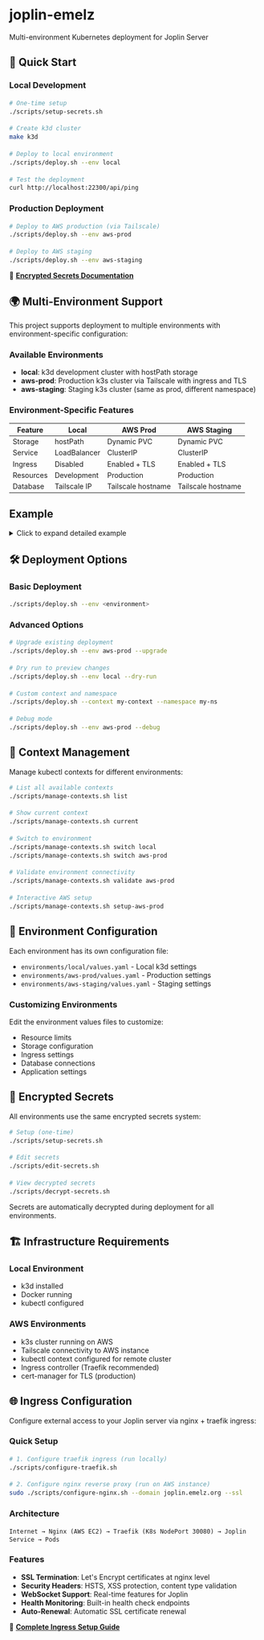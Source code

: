 # joplin-emelz
Multi-environment Kubernetes deployment for Joplin Server

## 🚀 Quick Start

### Local Development
```bash
# One-time setup
./scripts/setup-secrets.sh

# Create k3d cluster
make k3d

# Deploy to local environment
./scripts/deploy.sh --env local

# Test the deployment
curl http://localhost:22300/api/ping
```

### Production Deployment
```bash
# Deploy to AWS production (via Tailscale)
./scripts/deploy.sh --env aws-prod

# Deploy to AWS staging
./scripts/deploy.sh --env aws-staging
```

📖 **[Encrypted Secrets Documentation](SECRETS.md)**

## 🌍 Multi-Environment Support

This project supports deployment to multiple environments with environment-specific configuration:

### Available Environments
- **local**: k3d development cluster with hostPath storage
- **aws-prod**: Production k3s cluster via Tailscale with ingress and TLS
- **aws-staging**: Staging k3s cluster (same as prod, different namespace)

### Environment-Specific Features
| Feature | Local | AWS Prod | AWS Staging |
|---------|--------|----------|-------------|
| Storage | hostPath | Dynamic PVC | Dynamic PVC |
| Service | LoadBalancer | ClusterIP | ClusterIP |
| Ingress | Disabled | Enabled + TLS | Enabled + TLS |
| Resources | Development | Production | Production |
| Database | Tailscale IP | Tailscale hostname | Tailscale hostname |

## Example
<details>
<summary>Click to expand detailed example</summary>

### terminal 1:
Start the server
```bash
ericmelz@homer joplin-emelz % make k3d
bash scripts/k3d.sh
CLUSTER_NAME=joplin
Creating cluster 'joplin' using project-specific config...
INFO[0000] portmapping '22300:22300' targets the loadbalancer: defaulting to [servers:*:proxy agents:*:proxy] 
INFO[0000] Prep: Network                                
INFO[0000] Created network 'k3d-joplin'                 
INFO[0000] Created image volume k3d-joplin-images       
INFO[0000] Starting new tools node...                   
INFO[0000] Starting node 'k3d-joplin-tools'             
INFO[0001] Creating node 'k3d-joplin-server-0'          
INFO[0001] Creating LoadBalancer 'k3d-joplin-serverlb'  
INFO[0001] Using the k3d-tools node to gather environment information 
INFO[0001] Starting new tools node...                   
INFO[0001] Starting node 'k3d-joplin-tools'             
INFO[0002] Starting cluster 'joplin'                    
INFO[0002] Starting servers...                          
INFO[0002] Starting node 'k3d-joplin-server-0'          
INFO[0004] All agents already running.                  
INFO[0004] Starting helpers...                          
INFO[0004] Starting node 'k3d-joplin-serverlb'          
INFO[0010] Injecting records for hostAliases (incl. host.k3d.internal) and for 3 network members into CoreDNS configmap... 
INFO[0012] Cluster 'joplin' created successfully!       
INFO[0012] You can now use it like this:                
kubectl cluster-info
Deploying resources to k3d...
Release "joplin-emelz" does not exist. Installing it now.
NAME: joplin-emelz
LAST DEPLOYED: Mon Sep 29 10:39:32 2025
NAMESPACE: default
STATUS: deployed
REVISION: 1
TEST SUITE: None
ericmelz@homer joplin-emelz % kubectl get po
NAME                            READY   STATUS    RESTARTS   AGE
joplin-emelz-5ff955487d-b5ztp   0/1     Pending   0          4s
ericmelz@homer joplin-emelz % kubectl describe po joplin-emelz-5ff955487d-b5ztp
Name:             joplin-emelz-5ff955487d-b5ztp
Namespace:        default
Priority:         0
Service Account:  default
Node:             k3d-joplin-server-0/172.18.0.3
Start Time:       Mon, 29 Sep 2025 10:39:46 -0700
Labels:           app=joplin-emelz
                  pod-template-hash=5ff955487d
Annotations:      <none>
Status:           Pending
IP:               
IPs:              <none>
Controlled By:    ReplicaSet/joplin-emelz-5ff955487d
Containers:
  joplin:
    Container ID:   
    Image:          joplin/server:latest
    Image ID:       
    Port:           22300/TCP
    Host Port:      0/TCP
    State:          Waiting
      Reason:       ContainerCreating
    Ready:          False
    Restart Count:  0
    Environment:
      APP_PORT:           22300
      APP_BASE_URL:       http://localhost:22300
      DB_CLIENT:          pg
      POSTGRES_HOST:      100.102.105.59
      POSTGRES_PORT:      55434
      POSTGRES_DATABASE:  joplin
      POSTGRES_USER:      joplin
      JWT_SECRET_FILE:    /run/secrets/jwt_secret
      POSTGRES_PASSWORD:  <set to the key 'POSTGRES_PASSWORD' in secret 'joplin-emelz-secret'>  Optional: false
    Mounts:
      /home/joplin/.joplin from joplin-emelz-joplin (rw)
      /run/secrets/jwt_secret from joplin-emelz-jwt-secret (ro)
      /var/run/secrets/kubernetes.io/serviceaccount from kube-api-access-lggrj (ro)
Conditions:
  Type                        Status
  PodReadyToStartContainers   False 
  Initialized                 True 
  Ready                       False 
  ContainersReady             False 
  PodScheduled                True 
Volumes:
  joplin-emelz-joplin:
    Type:       PersistentVolumeClaim (a reference to a PersistentVolumeClaim in the same namespace)
    ClaimName:  pvc-joplin-emelz-joplin
    ReadOnly:   false
  joplin-emelz-jwt-secret:
    Type:       PersistentVolumeClaim (a reference to a PersistentVolumeClaim in the same namespace)
    ClaimName:  pvc-joplin-emelz-jwt-secret
    ReadOnly:   false
  kube-api-access-lggrj:
    Type:                    Projected (a volume that contains injected data from multiple sources)
    TokenExpirationSeconds:  3607
    ConfigMapName:           kube-root-ca.crt
    ConfigMapOptional:       <nil>
    DownwardAPI:             true
QoS Class:                   BestEffort
Node-Selectors:              <none>
Tolerations:                 node.kubernetes.io/not-ready:NoExecute op=Exists for 300s
                             node.kubernetes.io/unreachable:NoExecute op=Exists for 300s
Events:
  Type     Reason            Age   From               Message
  ----     ------            ----  ----               -------
  Warning  FailedScheduling  28s   default-scheduler  0/1 nodes are available: pod has unbound immediate PersistentVolumeClaims. preemption: 0/1 nodes are available: 1 Preemption is not helpful for scheduling.
  Warning  FailedScheduling  16s   default-scheduler  0/1 nodes are available: pod has unbound immediate PersistentVolumeClaims. preemption: 0/1 nodes are available: 1 Preemption is not helpful for scheduling.
  Normal   Scheduled         14s   default-scheduler  Successfully assigned default/joplin-emelz-5ff955487d-b5ztp to k3d-joplin-server-0
  Normal   Pulling           14s   kubelet            Pulling image "joplin/server:latest"
ericmelz@homer joplin-emelz % 
ericmelz@homer joplin-emelz % 
ericmelz@homer joplin-emelz % kubectl get po
NAME                            READY   STATUS              RESTARTS   AGE
joplin-emelz-5ff955487d-b5ztp   0/1     ContainerCreating   0          40s
ericmelz@homer joplin-emelz % kubectl get po
NAME                            READY   STATUS    RESTARTS   AGE
joplin-emelz-5ff955487d-b5ztp   1/1     Running   0          60s
ericmelz@homer joplin-emelz % kubectl logs -f deployment/joplin-emelz
yarn run v1.22.22
$ pm2 kill && pm2 start --no-daemon --exp-backoff-restart-delay=1000 dist/app.js
[PM2] Spawning PM2 daemon with pm2_home=/opt/pm2
[PM2] PM2 Successfully daemonized
[PM2][Module] Starting NPM module pm2-logrotate
[PM2][WARN] Applications pm2-logrotate not running, starting...
[PM2] App [pm2-logrotate] launched (1 instances)
[PM2] Applying action deleteProcessId on app [all](ids: [ 0 ])
[PM2] [pm2-logrotate](0) ✓
[PM2] [v] All Applications Stopped
[PM2] [v] PM2 Daemon Stopped
pm2 launched in no-daemon mode (you can add DEBUG="*" env variable to get more messages)
2025-09-29T17:40:19: PM2 log: Launching in no daemon mode
2025-09-29T17:40:19: PM2 log: [PM2][Module] Starting NPM module pm2-logrotate
2025-09-29T17:40:19: PM2 log: [PM2][WARN] Applications pm2-logrotate not running, starting...
2025-09-29T17:40:19: PM2 log: App [pm2-logrotate:0] starting in -fork mode-
2025-09-29T17:40:19: PM2 log: App [pm2-logrotate:0] online
2025-09-29T17:40:19: PM2 log: [PM2] App [pm2-logrotate] launched (1 instances)
2025-09-29T17:40:19: PM2 log: [PM2] Starting /home/joplin/packages/server/dist/app.js in fork_mode (1 instance)
2025-09-29T17:40:19: PM2 log: App [app:1] starting in -fork mode-
2025-09-29T17:40:19: PM2 log: App [app:1] online
2025-09-29T17:40:19: PM2 log: [PM2] Done.
2025-09-29T17:40:19: PM2 log: ┌────┬──────────────────┬─────────────┬─────────┬─────────┬──────────┬────────┬──────┬───────────┬──────────┬──────────┬──────────┬──────────┐
│ id │ name             │ namespace   │ version │ mode    │ pid      │ uptime │ ↺    │ status    │ cpu      │ mem      │ user     │ watching │
├────┼──────────────────┼─────────────┼─────────┼─────────┼──────────┼────────┼──────┼───────────┼──────────┼──────────┼──────────┼──────────┤
│ 1  │ app              │ default     │ 3.4.3   │ fork    │ 81       │ 0s     │ 0    │ online    │ 0%       │ 25.7mb   │ joplin   │ disabled │
└────┴──────────────────┴─────────────┴─────────┴─────────┴──────────┴────────┴──────┴───────────┴──────────┴──────────┴──────────┴──────────┘
2025-09-29T17:40:19: PM2 log: Module
2025-09-29T17:40:19: PM2 log: ┌────┬──────────────────────────────┬───────────────┬──────────┬──────────┬──────┬──────────┬──────────┬──────────┐
│ id │ module                       │ version       │ pid      │ status   │ ↺    │ cpu      │ mem      │ user     │
├────┼──────────────────────────────┼───────────────┼──────────┼──────────┼──────┼──────────┼──────────┼──────────┤
│ 0  │ pm2-logrotate                │ 3.0.0         │ 70       │ online   │ 0    │ 100%     │ 39.9mb   │ joplin   │
└────┴──────────────────────────────┴───────────────┴──────────┴──────────┴──────┴──────────┴──────────┴──────────┘
2025-09-29T17:40:19: PM2 log: [--no-daemon] Continue to stream logs
2025-09-29T17:40:19: PM2 log: [--no-daemon] Exit on target PM2 exit pid=59
17:40:19 1|app  | 2025-09-29 17:40:19: App: Starting server v3.4.3 (prod) on port 22300 and PID 81...
17:40:19 1|app  | 2025-09-29 17:40:19: App: Checking for time drift using NTP server: pool.ntp.org:123
17:40:20 1|app  | 2025-09-29 17:40:20: App: NTP time offset: -41ms
17:40:20 1|app  | 2025-09-29 17:40:20: App: Running in Docker: true
17:40:20 1|app  | 2025-09-29 17:40:20: App: Public base URL: http://localhost:22300
17:40:20 1|app  | 2025-09-29 17:40:20: App: API base URL: http://localhost:22300
17:40:20 1|app  | 2025-09-29 17:40:20: App: User content base URL: http://localhost:22300
17:40:20 1|app  | 2025-09-29 17:40:20: App: Log dir: /home/joplin/packages/server/logs
17:40:20 1|app  | 2025-09-29 17:40:20: App: DB Config: {
17:40:20 1|app  |   client: 'pg',
17:40:20 1|app  |   name: 'joplin',
17:40:20 1|app  |   slowQueryLogEnabled: false,
17:40:20 1|app  |   slowQueryLogMinDuration: 1000,
17:40:20 1|app  |   autoMigration: true,
17:40:20 1|app  |   user: 'joplin',
17:40:20 1|app  |   password: '********',
17:40:20 1|app  |   port: 55434,
17:40:20 1|app  |   host: '100.102.105.59'
17:40:20 1|app  | }
17:40:20 1|app  | 2025-09-29 17:40:20: App: Mailer Config: {
17:40:20 1|app  |   enabled: false,
17:40:20 1|app  |   host: '',
17:40:20 1|app  |   port: 465,
17:40:20 1|app  |   security: 'tls',
17:40:20 1|app  |   authUser: '',
17:40:20 1|app  |   authPassword: '********',
17:40:20 1|app  |   noReplyName: '',
17:40:20 1|app  |   noReplyEmail: ''
17:40:20 1|app  | }
17:40:20 1|app  | 2025-09-29 17:40:20: App: Content driver: { type: 1 }
17:40:20 1|app  | 2025-09-29 17:40:20: App: Content driver (fallback): null
17:40:20 1|app  | 2025-09-29 17:40:20: App: Trying to connect to database...
17:40:20 1|app  | 2025-09-29 17:40:20: App: Connection check: {
17:40:20 1|app  |   latestMigration: { name: '20250720103211_fix_sso_auth_code_expire_at.js', done: true },
17:40:20 1|app  |   isCreated: true,
17:40:20 1|app  |   error: null
17:40:20 1|app  | }
17:40:20 1|app  | 2025-09-29 17:40:20: App: Auto-migrating database...
17:40:20 1|app  | 2025-09-29 17:40:20: App: Latest migration: { name: '20250720103211_fix_sso_auth_code_expire_at.js', done: true }
17:40:20 1|app  | 2025-09-29 17:40:20: App: Not using database replication...
17:40:20 1|app  | 2025-09-29 17:40:20: EmailService: Service will be disabled because mailer config is not set or is explicitly disabled
17:40:20 1|app  | 2025-09-29 17:40:20: App: Performing main storage check...
17:40:20 1|app  | 2025-09-29 17:40:20: App: Database storage is special and cannot be checked this way. If the connection to the database was successful then the storage driver should work too.
17:40:20 1|app  | 2025-09-29 17:40:20: App: Starting services...
17:40:20 1|app  | 2025-09-29 17:40:20: TaskService: Scheduling #1 (Delete expired tokens): 0 */6 * * *
17:40:20 1|app  | 2025-09-29 17:40:20: TaskService: Scheduling #2 (Update total sizes): 0 * * * *
17:40:20 1|app  | 2025-09-29 17:40:20: TaskService: Scheduling #3 (Process oversized accounts): 30 */2 * * *
17:40:20 1|app  | 2025-09-29 17:40:20: TaskService: Scheduling #6 (Delete expired sessions): 0 */6 * * *
17:40:20 1|app  | 2025-09-29 17:40:20: TaskService: Scheduling #7 (Compress old changes): 0 0 */2 * *
17:40:20 1|app  | 2025-09-29 17:40:20: TaskService: Scheduling #8 (Process user deletions): 10 * * * *
17:40:20 1|app  | 2025-09-29 17:40:20: TaskService: Scheduling #10 (Process orphaned items): 15 * * * *
17:40:20 1|app  | 2025-09-29 17:40:20: TaskService: Scheduling #11 (Process shared items): PT10S
17:40:20 1|app  | 2025-09-29 17:40:20: TaskService: Scheduling #12 (Process emails): * * * * *
17:40:20 1|app  | 2025-09-29 17:40:20: TaskService: Scheduling #13 (Log heartbeat message): * * * * *
17:40:20 1|app  | 2025-09-29 17:40:20: TaskService: Scheduling #15 (Delete expired authentication codes): */15 * * * *
```

### terminal 2:
Ping the server
```bash
ericmelz@homer joplin-emelz % curl http://localhost:22300/api/ping
{"status":"ok","message":"Joplin Server is running"}%    
```

Navigate to [http://localhost:22300](http://localhost:22300)
![Jopling login](<images/Joplin login.png>)

### terminal 1:
Kill the log tailing and destroy the cluster:
```bash
^C

ericmelz@homer joplin-emelz % make destroy-k3d
bash scripts/destroy-k3d.sh
INFO[0000] Deleting cluster 'joplin'                    
INFO[0002] Deleting cluster network 'k3d-joplin'        
INFO[0002] Deleting 1 attached volumes...               
INFO[0002] Removing cluster details from default kubeconfig... 
INFO[0002] Removing standalone kubeconfig file (if there is one)... 
INFO[0002] Successfully deleted cluster joplin!
```

</details>

## 🛠️ Deployment Options

### Basic Deployment
```bash
./scripts/deploy.sh --env <environment>
```

### Advanced Options
```bash
# Upgrade existing deployment
./scripts/deploy.sh --env aws-prod --upgrade

# Dry run to preview changes
./scripts/deploy.sh --env local --dry-run

# Custom context and namespace
./scripts/deploy.sh --context my-context --namespace my-ns

# Debug mode
./scripts/deploy.sh --env aws-prod --debug
```

## 🔧 Context Management

Manage kubectl contexts for different environments:

```bash
# List all available contexts
./scripts/manage-contexts.sh list

# Show current context
./scripts/manage-contexts.sh current

# Switch to environment
./scripts/manage-contexts.sh switch local
./scripts/manage-contexts.sh switch aws-prod

# Validate environment connectivity
./scripts/manage-contexts.sh validate aws-prod

# Interactive AWS setup
./scripts/manage-contexts.sh setup-aws-prod
```

## 📁 Environment Configuration

Each environment has its own configuration file:

- `environments/local/values.yaml` - Local k3d settings
- `environments/aws-prod/values.yaml` - Production settings
- `environments/aws-staging/values.yaml` - Staging settings

### Customizing Environments

Edit the environment values files to customize:
- Resource limits
- Storage configuration
- Ingress settings
- Database connections
- Application settings

## 🔐 Encrypted Secrets

All environments use the same encrypted secrets system:

```bash
# Setup (one-time)
./scripts/setup-secrets.sh

# Edit secrets
./scripts/edit-secrets.sh

# View decrypted secrets
./scripts/decrypt-secrets.sh
```

Secrets are automatically decrypted during deployment for all environments.

## 🏗️ Infrastructure Requirements

### Local Environment
- k3d installed
- Docker running
- kubectl configured

### AWS Environments
- k3s cluster running on AWS
- Tailscale connectivity to AWS instance
- kubectl context configured for remote cluster
- Ingress controller (Traefik recommended)
- cert-manager for TLS (production)

## 🌐 Ingress Configuration

Configure external access to your Joplin server via nginx + traefik ingress:

### Quick Setup
```bash
# 1. Configure traefik ingress (run locally)
./scripts/configure-traefik.sh

# 2. Configure nginx reverse proxy (run on AWS instance)
sudo ./scripts/configure-nginx.sh --domain joplin.emelz.org --ssl
```

### Architecture
```
Internet → Nginx (AWS EC2) → Traefik (K8s NodePort 30080) → Joplin Service → Pods
```

### Features
- **SSL Termination**: Let's Encrypt certificates at nginx level
- **Security Headers**: HSTS, XSS protection, content type validation
- **WebSocket Support**: Real-time features for Joplin
- **Health Monitoring**: Built-in health check endpoints
- **Auto-Renewal**: Automatic SSL certificate renewal

📖 **[Complete Ingress Setup Guide](INGRESS.md)**

